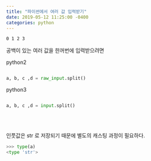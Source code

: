 ```yaml
---
title: "파이썬에서 여러 값 입력받기"
date: 2019-05-12 11:25:00 -0400
categories: python
---
```


`0 1 2 3`

공백이 있는 여러 값을 한꺼번에 입력받으려면

python2

```python

a, b, c ,d = raw_input.split()

```  
  

python3
```python

a, b, c ,d = input.split() 

```  
<br/>
<br/>
  

인풋값은 str 로 저장되기 때문에 별도의 캐스팅 과정이 필요하다.             
```python
>>> type(a)
<type 'str'>

```

